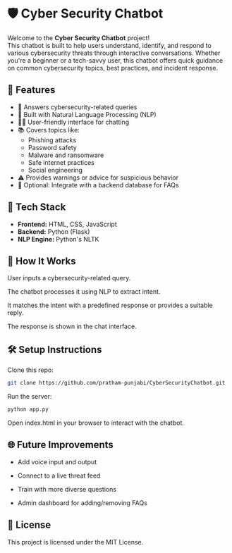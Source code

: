 # 🛡️ Cyber Security Chatbot

Welcome to the **Cyber Security Chatbot** project!  
This chatbot is built to help users understand, identify, and respond to various cybersecurity threats through interactive conversations. Whether you're a beginner or a tech-savvy user, this chatbot offers quick guidance on common cybersecurity topics, best practices, and incident response.

## 🚀 Features

- 🔐 Answers cybersecurity-related queries
- 🧠 Built with Natural Language Processing (NLP)
- 🧑‍💻 User-friendly interface for chatting
- 📚 Covers topics like:
  - Phishing attacks
  - Password safety
  - Malware and ransomware
  - Safe internet practices
  - Social engineering
- ⚠️ Provides warnings or advice for suspicious behavior
- 💬 Optional: Integrate with a backend database for FAQs

## 🧰 Tech Stack

- **Frontend:** HTML, CSS, JavaScript
- **Backend:** Python (Flask) 
- **NLP Engine:** Python's NLTK 

## 🧠 How It Works
User inputs a cybersecurity-related query.

The chatbot processes it using NLP to extract intent.

It matches the intent with a predefined response or provides a suitable reply.

The response is shown in the chat interface.

## 🛠️ Setup Instructions
Clone this repo:
```bash
git clone https://github.com/pratham-punjabi/CyberSecurityChatbot.git
```
Run the server:
```bash
python app.py
```

Open index.html in your browser to interact with the chatbot.

## 🌐 Future Improvements
- Add voice input and output

- Connect to a live threat feed

- Train with more diverse questions

- Admin dashboard for adding/removing FAQs

## 📄 License
This project is licensed under the MIT License.
